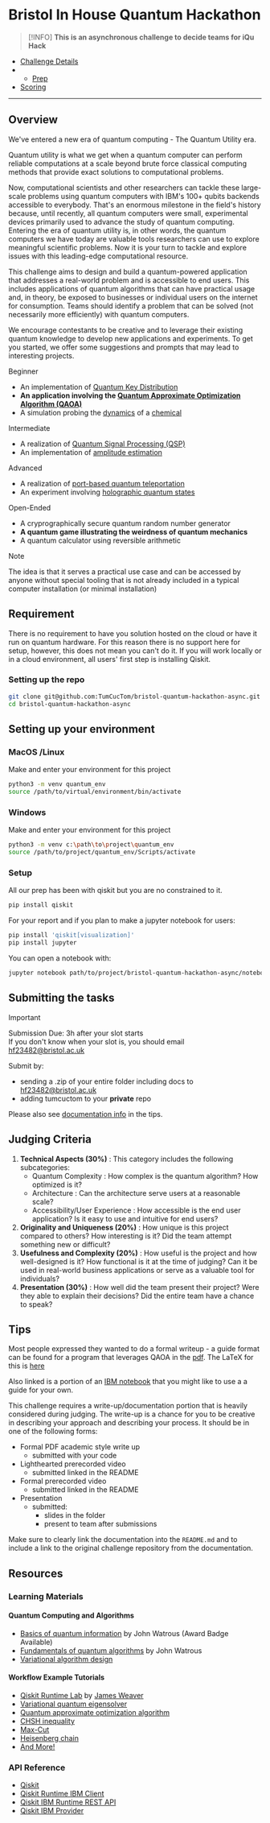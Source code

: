 # Bristol In House Quantum Hackathon
> [!INFO]
**This is an asynchronous challenge to decide teams for iQu Hack**

- [Challenge Details](#overview)
- - [Prep](#setting-up-your-environment)
- [Scoring](#judging-criteria)
------

## **Overview**

We've entered a new era of quantum computing - The Quantum Utility era.

Quantum utility is what we get when a quantum computer can perform reliable computations at a scale beyond brute force classical computing methods that provide exact solutions to computational problems.

Now, computational scientists and other researchers can tackle these large-scale problems using quantum computers with IBM's 100+ qubits backends accessible to everybody. That's an enormous milestone in the field's history because, until recently, all quantum computers were small, experimental devices primarily used to advance the study of quantum computing. Entering the era of quantum utility is, in other words, the quantum computers we have today are valuable tools researchers can use to explore meaningful scientific problems. Now it is your turn to tackle and explore issues with this leading-edge computational resource.

This challenge aims to design and build a quantum-powered application that addresses a real-world problem and is accessible to end users. This includes applications of quantum algorithms that can have practical usage and, in theory, be exposed to businesses or individual users on the internet for consumption. Teams should identify a problem that can be solved (not necessarily more efficiently) with quantum computers.

We encourage contestants to be creative and to leverage their existing quantum knowledge to develop new applications and experiments. To get you started, we offer some suggestions and prompts that may lead to interesting projects.

Beginner
- An implementation of [Quantum Key Distribution](https://en.wikipedia.org/wiki/BB84)
- **An application involving the [Quantum Approximate Optimization Algorithm (QAOA)](https://learning.quantum.ibm.com/tutorial/quantum-approximate-optimization-algorithm)**
- A simulation probing the [dynamics](https://docs.quantum.ibm.com/api/qiskit/qiskit.synthesis.SuzukiTrotter) of a [chemical](https://www.youtube.com/watch?v=DWOfMWPKHDU)

Intermediate
- A realization of [Quantum Signal Processing (QSP)](https://github.com/ichuang/pyqsp)
- An implementation of [amplitude estimation](https://arxiv.org/abs/1912.05559)

Advanced
- A realization of [port-based quantum teleportation](https://arxiv.org/abs/0807.4568)
- An experiment involving [holographic quantum states](https://arxiv.org/abs/2110.14691)

Open-Ended
- A cryprographically secure quantum random number generator
- **A quantum game illustrating the weirdness of quantum mechanics**
- A quantum calculator using reversible arithmetic

> [!NOTE]
The idea is that it serves a practical use case and can be accessed by anyone without special tooling that is not already included in a typical computer installation (or minimal installation)

## **Requirement**

There is no requirement to have you solution hosted on the cloud or have it run on quantum hardware. For this reason there is no support here for setup, however, this does not mean you can't do it.
If you will work locally or in a cloud environment, all users' first step is installing Qiskit.

### Setting up the repo

```bash
git clone git@github.com:TumCucTom/bristol-quantum-hackathon-async.git
cd bristol-quantum-hackathon-async
````

## Setting up your environment

### MacOS /Linux
Make and enter your environment for this project
```bash
python3 -m venv quantum_env
source /path/to/virtual/environment/bin/activate
```

### Windows

Make and enter your environment for this project
```bash
python3 -m venv c:\path\to\project\quantum_env
source /path/to/project/quantum_env/Scripts/activate
```

### Setup

All our prep has been with qiskit but you are no constrained to it.
```bash
pip install qiskit
```

For your report and if you plan to make a jupyter notebook for users:
```bash
pip install 'qiskit[visualization]'
pip install jupyter
```

You can open a notebook with:
```bash
jupyter notebook path/to/project/bristol-quantum-hackathon-async/notebook.ipynb
```

## Submitting the tasks

> [!IMPORTANT]
Submission Due: 3h after your slot starts</br>
If you don't know when your slot is, you should email hf23482@bristol.ac.uk

Submit by:
- sending a .zip of your entire folder including docs to hf23482@bristol.ac.uk
- adding tumcuctom to your **private** repo

Please also see [documentation info](#tips) in the tips.

## **Judging Criteria**

1. **Technical Aspects (30%)** : This category includes the following subcategories:
    - Quantum Complexity : How complex is the quantum algorithm? How optimized is it?
    - Architecture :  Can the architecture serve users at a reasonable scale?
    - Accessibility/User Experience : How accessible is the end user application? Is it easy to use and intuitive for end users?
2. **Originality and Uniqueness (20%)** : How unique is this project compared to others? How interesting is it? Did the team attempt something new or difficult?
3. **Usefulness and Complexity (20%)** : How useful is the project and how well-designed is it? How functional is it at the time of judging? Can it be used in real-world business applications or serve as a valuable tool for individuals?
4. **Presentation (30%)** : How well did the team present their project? Were they able to explain their decisions? Did the entire team have a chance to speak?


## Tips

Most people expressed they wanted to do a formal writeup - a guide format can be found for a program that leverages QAOA in the [pdf](guide.pdf). The LaTeX for this is [here](guide.tex)

Also linked is a portion of an [IBM notebook](qaoa-example.ipynb) that you might like to use a a guide for your own.

This challenge requires a write-up/documentation portion that is heavily considered during
judging. The write-up is a chance for you to be creative in describing your approach and describing
your process. It should be in one of the following forms:
- Formal PDF academic style write up
  - submitted with your code
- Lighthearted prerecorded video
  - submitted linked in the README
- Formal prerecorded video
  - submitted linked in the README
- Presentation
  - submitted:
    - slides in the folder
    - present to team after submissions


Make sure to clearly link the documentation into the `README.md` and to include a link to the original challenge
repository from the documentation.

## Resources

### Learning Materials

#### Quantum Computing and Algorithms

- [Basics of quantum information](https://learning.quantum.ibm.com/course/basics-of-quantum-information) by John Watrous (Award Badge Available)
- [Fundamentals of quantum algorithms](https://learning.quantum.ibm.com/course/fundamentals-of-quantum-algorithms) by John Watrous
- [Variational algorithm design](https://learning.quantum.ibm.com/course/variational-algorithm-design)

#### Workflow Example Tutorials

- [Qiskit Runtime Lab](https://github.com/JavaFXpert/qiskit-runtime-lab) by [James Weaver](https://github.com/JavaFXpert)
- [Variational quantum eigensolver](https://learning.quantum.ibm.com/tutorial/variational-quantum-eigensolver)
- [Quantum approximate optimization algorithm](https://learning.quantum.ibm.com/tutorial/quantum-approximate-optimization-algorithm)
- [CHSH inequality](https://learning.quantum.ibm.com/tutorial/chsh-inequality)
- [Max-Cut](https://learning.quantum.ibm.com/tutorial/max-cut)
- [Heisenberg chain](https://learning.quantum.ibm.com/tutorial/heisenberg-chain)
- [And More!](https://learning.quantum.ibm.com/catalog/tutorials)


### API Reference

- [Qiskit](https://docs.quantum.ibm.com/api/qiskit)
- [Qiskit Runtime IBM Client](https://docs.quantum.ibm.com/api/qiskit-ibm-runtime)
- [Qiskit IBM Runtime REST API](https://docs.quantum.ibm.com/api/runtime/tags/jobs)
- [Qiskit IBM Provider](https://docs.quantum.ibm.com/api/qiskit-ibm-provider)


